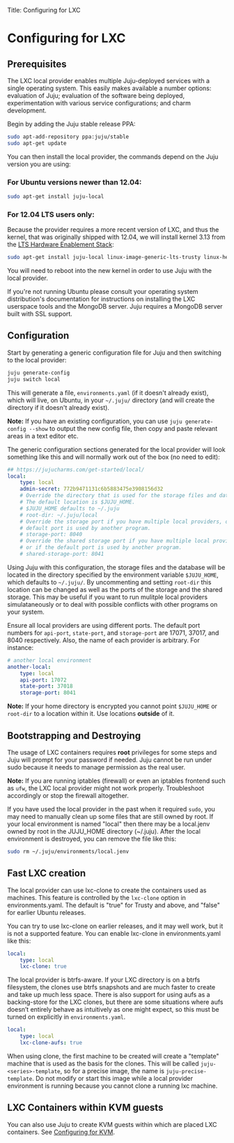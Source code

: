 Title: Configuring for LXC

# Configuring for LXC

## Prerequisites

The LXC local provider enables multiple Juju-deployed services with a single
operating system. This easily makes available a number options: evaluation of
Juju; evaluation of the software being deployed, experimentation with various
service configurations; and charm development.

Begin by adding the Juju stable release PPA:

```bash
sudo apt-add-repository ppa:juju/stable
sudo apt-get update
```

You can then install the local provider, the commands depend on the Juju version
you are using:

### For Ubuntu versions newer than 12.04:

```bash
sudo apt-get install juju-local
```

### For 12.04 LTS users only:

Because the provider requires a more recent version of LXC, and thus the kernel,
that was originally shipped with 12.04, we will install kernel 3.13 from the
[LTS Hardware Enablement Stack](https://wiki.ubuntu.com/Kernel/LTSEnablementStack):

```bash
sudo apt-get install juju-local linux-image-generic-lts-trusty linux-headers-generic-lts-trusty
```

You will need to reboot into the new kernel in order to use Juju with the local
provider.

If you're not running Ubuntu please consult your operating system distribution's
documentation for instructions on installing the LXC userspace tools and the
MongoDB server. Juju requires a MongoDB server built with SSL support.


## Configuration

Start by generating a generic configuration file for Juju and then switching to
the local provider:

```bash
juju generate-config
juju switch local
```

This will generate a file, `environments.yaml` (if it doesn't already exist),
which will live, on Ubuntu, in your `~/.juju/` directory (and will create the
directory if it doesn't already exist).

**Note:** If you have an existing configuration, you can use
`juju generate-config --show` to output the new config file, then copy and
paste relevant areas in a text editor etc.

The generic configuration sections generated for the local provider will look
something like this and will normally work out of the box (no need to edit):

```yaml
## https://jujucharms.com/get-started/local/
local:
    type: local
    admin-secret: 772b9471131c6b5883475e3908156d32
    # Override the directory that is used for the storage files and database.
    # The default location is $JUJU_HOME.
    # $JUJU_HOME defaults to ~/.juju
    # root-dir: ~/.juju/local
    # Override the storage port if you have multiple local providers, or if the
    # default port is used by another program.
    # storage-port: 8040
    # Override the shared storage port if you have multiple local providers,
    # or if the default port is used by another program.
    # shared-storage-port: 8041
```

Using Juju with this configuration, the storage files and the database will be
located in the directory specified by the environment variable `$JUJU_HOME`,
which defaults to `~/.juju/`. By uncommenting and setting `root-dir` this
location can be changed as well as the ports of the storage and the shared
storage. This may be useful if you want to run mulitple local providers
simulataneously or to deal with possible conflicts with other programs on your
system.

Ensure all local providers are using different ports. The default port numbers
for `api-port`, `state-port`, and `storage-port` are 17071, 37017, and 8040
respectively. Also, the name of each provider is arbitrary. For instance:


```yaml
# another local environment
another-local:
    type: local
    api-port: 17072
    state-port: 37018
    storage-port: 8041
```

**Note:** If your home directory is encrypted you cannot point `$JUJU_HOME` or
`root-dir` to a location within it. Use locations **outside** of it.


## Bootstrapping and Destroying

The usage of LXC containers requires **root** privileges for some steps and
Juju will prompt for your password if needed. Juju cannot be run under sudo
because it needs to manage permission as the real user.

**Note:** If you are running iptables (firewall) or even an iptables frontend
such as `ufw`, the LXC local provider might not work properly. Troubleshoot
accordingly or stop the firewall altogether.

If you have used the local provider in the past when it required `sudo`, you may
need to manually clean up some files that are still owned by root. If your local
environment is named "local" then there may be a local.jenv owned by root in the
JUJU_HOME directory (~/.juju). After the local environment is destroyed, you can
remove the file like this:

```bash
sudo rm ~/.juju/environments/local.jenv
```


## Fast LXC creation

The local provider can use lxc-clone to create the containers used as machines.
This feature is controlled by the `lxc-clone` option in environments.yaml. The
default is "true" for Trusty and above, and "false" for earlier Ubuntu releases.

You can try to use lxc-clone on earlier releases, and it may well work, but it
is not a supported feature. You can enable lxc-clone in environments.yaml like
this:

```yaml
local:
    type: local
    lxc-clone: true
```

The local provider is btrfs-aware. If your LXC directory is on a btrfs
filesystem, the clones use btrfs snapshots and are much faster to create and
take up much less space. There is also support for using aufs as a
backing-store for the LXC clones, but there are some situations where aufs
doesn’t entirely behave as intuitively as one might expect, so this must be
turned on explicitly in `environments.yaml`.

```yaml
local:
    type: local
    lxc-clone-aufs: true
```

When using clone, the first machine to be created will create a "template"
machine that is used as the basis for the clones. This will be called
`juju-<series>-template`, so for a precise image, the name is
`juju-precise-template`. Do not modify or start this image while a local
provider environment is running because you cannot clone a running lxc machine.


## LXC Containers within KVM guests

You can also use Juju to create KVM guests within which are placed LXC
containers. See [Configuring for KVM](./config-KVM.html).
